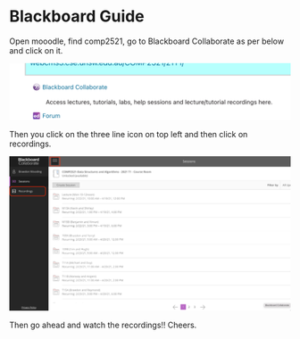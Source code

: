 # Blackboard Guide

Open mooodle, find comp2521, go to Blackboard Collaborate as per below and click on it.

![Image that shows moodle with blackboard collaborate link](assets/img/bb1.png)

Then you click on the three line icon on top left and then click on recordings.

![Image that shows blackboard collaborate with a highlighted icon that is three lines placed vertically that are horizontally aligned and is located in top left, and then upon clicking that a clickable button on the left will appear which is a 'recordings' icon this will show recordings](assets/img/bb2.png)

Then go ahead and watch the recordings!!  Cheers.
